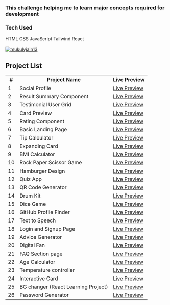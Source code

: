 <h3>This challenge helping me to learn major concepts required for development</h3>
<h3>Tech Used</h3><p> HTML CSS JavaScript Tailwind React</> <br><br> 
<a href="https://twitter.com/mukulvjain13" target="blank">
<img src="https://img.shields.io/twitter/follow/mukulvjain13?logo=twitter&style=for-the-badge" alt="mukulvjain13" />
  </a> 
<h2>Project List</h2>

<table>
    <tr>
        <th>#</th>
        <th>Project Name</th>
        <th>Live Preview</th>
    </tr>
    <tr>
        <td>1</td>
        <td>Social Profile</td>
        <td><a href="https://65b9e03f6f52ec89a6763872--jazzy-tapioca-aed921.netlify.app/" target="_blank">Live Preview</a></td>
    </tr>
    <tr>
        <td>2</td>
        <td>Result Summary Component</td>
        <td><a href="https://glittering-alpaca-a872b2.netlify.app/" target="_blank">Live Preview</a></td>
    </tr>
    <tr>
        <td>3</td>
        <td>Testimonial User Grid</td>
        <td><a href="https://mukulvjain1-grid-testimonial.netlify.app/" target="_blank">Live Preview</a></td>
    </tr>
    <tr>
        <td>4</td>
        <td>Card Preview</td>
        <td><a href="https://65bdf66b99ee7962dd7e9992--comfy-croquembouche-5abaf2.netlify.app/" target="_blank">Live Preview</a></td>
    </tr>
    <tr>
        <td>5</td>
        <td>Rating Component</td>
        <td><a href="https://65c1de1671c9004461f3ad04--aquamarine-arithmetic-260ead.netlify.app/" target="_blank">Live Preview</a></td>
    </tr>
    <tr>
        <td>6</td>
        <td>Basic Landing Page</td>
        <td><a href="https://landing-page-design-mukul.netlify.app/" target="_blank">Live Preview</a></td>
    </tr>
    <tr>
        <td>7</td>
        <td>Tip Calculator</td>
        <td><a href="https://tip-calculator-mukul.netlify.app/" target="_blank">Live Preview</a></td>
    </tr>
    <tr>
        <td>8</td>
        <td>Expanding Card</td>
        <td><a href="https://expanding-card-mukul.netlify.app/" target="_blank">Live Preview</a></td>
    </tr>
    <tr>
        <td>9</td>
        <td>BMI Calculator</td>
        <td><a href="https://bmi-calculator-mukul-jain.netlify.app/" target="_blank">Live Preview</a></td>
    </tr>
    <tr>
        <td>10</td>
        <td>Rock Paper Scissor Game</td>
        <td><a href="https://rock-paper-scissor-mukulvjain.netlify.app/" target="_blank">Live Preview</a></td>
    </tr>
    <tr>
        <td>11</td>
        <td>Hamburger Design</td>
        <td><a href="https://hamburger-menu-mukulvjain.netlify.app/" target="_blank">Live Preview</a></td>
    </tr>
    <tr>
        <td>12</td>
        <td>Quiz App</td>
        <td><a href="https://quiz-app-mukulvjain.netlify.app/" target="_blank">Live Preview</a></td>
    </tr>
    <tr>
        <td>13</td>
        <td>QR Code Generator</td>
        <td><a href="https://100daysofcode-qr-generator.netlify.app/" target="_blank">Live Preview</a></td>
    </tr>
    <tr>
        <td>14</td>
        <td>Drum Kit</td>
        <td><a href="https://100daysofcode-mj-drum-kit.netlify.app/" target="_blank">Live Preview</a></td>
    </tr>
    <tr>
        <td>15</td>
        <td>Dice Game</td>
        <td><a href="https://100daysofcode-dice-game.netlify.app/" target="_blank">Live Preview</a></td>
    </tr
    <tr>
        <td>16</td>
        <td>GitHub Profile Finder</td>
        <td><a href="https://100daysofcode-github-profile-finder.netlify.app/" target="_blank">Live Preview</a></td>
    </tr>
     <tr>
        <td>17</td>
        <td>Text to Speech</td>
        <td><a href="https://100daysofcode-text-to-speech-project.netlify.app/" target="_blank">Live Preview</a></td>
     </tr>
    <tr>
        <td>18</td>
        <td>Login and Signup Page</td>
        <td><a href="https://100daysofcode-login-page.netlify.app/" target="_blank">Live Preview</a></td>
     </tr>
    <tr>
        <td>19</td>
        <td>Advice Generator</td>
        <td><a href="https://100daysofcode-advice-generator.netlify.app/" target="_blank">Live Preview</a></td>
     </tr>
    <tr>
        <td>20</td>
        <td>Digital Fan</td>
        <td><a href="https://100daysofcode-digital-fan.netlify.app/" target="_blank">Live Preview</a></td>
     </tr>
    <tr>
        <td>21</td>
        <td>FAQ Section page</td>
        <td><a href="https://100daysofcode-faq-page.netlify.app/" target="_blank">Live Preview</a></td>
     </tr>
     <tr>
        <td>22</td>
        <td>Age Calculator</td>
        <td><a href="https://100daysofcod-age-calculator.netlify.app" target="_blank">Live Preview</a></td>
     </tr>
     <tr>
        <td>23</td>
        <td>Temperature controller</td>
        <td><a href="https://100daysofcod-temp-controller-react.netlify.app/" target="_blank">Live Preview</a></td>
     </tr>
    <tr>
        <td>24</td>
        <td>Interactive Card</td>
        <td><a href="https://100daysofcode-interactive-card.netlify.app/" target="_blank">Live Preview</a></td>
     </tr>
    <tr>
        <td>25</td>
        <td>BG changer (React Learning Project)</td>
        <td><a href="https://100daysofcode-background-changer.netlify.app/" target="_blank">Live Preview</a></td>
     </tr>
    <tr>
        <td>26</td>
        <td>Password Generator</td>
        <td><a href="https://100daysofcode-password-generator.netlify.app/" target="_blank">Live Preview</a></td>
     </tr>
</table>
